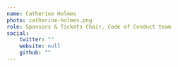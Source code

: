```yaml
---
name: Catherine Holmes
photo: catherine-holmes.png
role: Sponsors & Tickets Chair, Code of Conduct team
social:
    twitter: ""
    website: null
    github: ""
---
```

